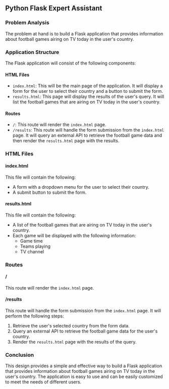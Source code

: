  ## Python Flask Expert Assistant

### Problem Analysis
The problem at hand is to build a Flask application that provides information about football games airing on TV today in the user's country.

### Application Structure
The Flask application will consist of the following components:

#### HTML Files
- `index.html`: This will be the main page of the application. It will display a form for the user to select their country and a button to submit the form.
- `results.html`: This page will display the results of the user's query. It will list the football games that are airing on TV today in the user's country.

#### Routes
- `/`: This route will render the `index.html` page.
- `/results`: This route will handle the form submission from the `index.html` page. It will query an external API to retrieve the football game data and then render the `results.html` page with the results.

### HTML Files
#### index.html
This file will contain the following:

- A form with a dropdown menu for the user to select their country.
- A submit button to submit the form.

#### results.html
This file will contain the following:

- A list of the football games that are airing on TV today in the user's country.
- Each game will be displayed with the following information:
  - Game time
  - Teams playing
  - TV channel

### Routes
#### /
This route will render the `index.html` page.

#### /results
This route will handle the form submission from the `index.html` page. It will perform the following steps:

1. Retrieve the user's selected country from the form data.
2. Query an external API to retrieve the football game data for the user's country.
3. Render the `results.html` page with the results of the query.

### Conclusion
This design provides a simple and effective way to build a Flask application that provides information about football games airing on TV today in the user's country. The application is easy to use and can be easily customized to meet the needs of different users.